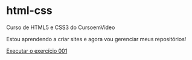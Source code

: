 # html-css
 Curso de HTML5 e CSS3 do CursoemVideo

 Estou aprendendo a criar sites e agora vou gerenciar meus repositórios!

<a href="https://cauanogueira.github.io/html-css/exercicios/ex001/index.html" target="_blank">Executar o exercício 001</a>
